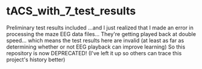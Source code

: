 # tACS_with_7_test_results
Preliminary test results included
...and I just realized that I made an error in processing the maze EEG data files...
They're getting played back at double speed... which means the test results here are invalid
(at least as far as determining whether or not EEG playback can improve learning)
So this repository is now DEPRECATED!
(I've left it up so others can trace this project's history better)